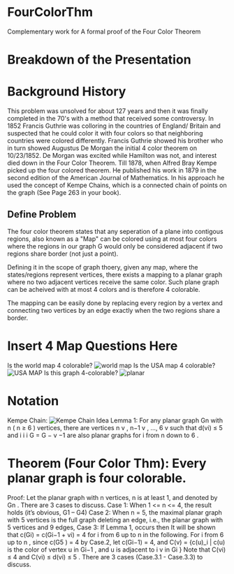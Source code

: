 # FourColorThm
Complementary work for A formal proof of the Four Color Theorem

# Breakdown of the Presentation

# Background History
This problem was unsolved for about 127 years and then it was finally completed in the 70's with a method that received some controversy. In 1852 Francis Guthrie was colloring in the countries of England/ Britain and suspected that he could color it with four colors so that neighboring countries were colored differently. Francis Guthrie showed his brother who in turn showed Augustus De Morgan the initial 4 color theorem on 10/23/1852. De Morgan was excited while Hamilton was not, and interest died down in the Four Color Theorem. Till 1878, when Alfred Bray Kempe picked up the four colored theorem. He published his work in 1879 in the second edition of the American Journal of Mathematics. In his approach he used the concept of Kempe Chains, which is a connected chain of points on the graph (See Page 263 in your book).  

  Define Problem 
  ---
  The four color theorem states that any seperation of a plane into contigous regions, also known as a "Map" can be colored using at most four colors where the regions in our graph G would only be considered adjacent if two regions share border (not just a point).
  
  Defining it in the scope of graph thoery, given any map, where the states/regions represent vertices, there exists a mapping to a planar graph where no two adjacent vertices receive the same color. Such plane graph can be acheived with at most 4 colors and is therefore 4 colorable. 
  
  The mapping can be easily done by replacing every region by a vertex and connecting two vertices by an edge exactly when the two regions share a border. 
  
# Insert 4 Map Questions Here
Is the world map 4 colorable? ![world map](http://www.bestcoloringpagesforkids.com/wp-content/uploads/2014/12/World-Map-Coloring-Pages.gif)
Is the USA map 4 colorable? ![USA MAP](https://www.prepaidreviews.com/blog/wp-content/uploads/2015/09/Blank_US_Map.svg_.png)
Is this graph 4-colorable? ![planar](https://upload.wikimedia.org/wikipedia/commons/thumb/1/18/Poussin_graph_planar.svg/1200px-Poussin_graph_planar.svg.png) 

# Notation
Kempe Chain: ![Kempe Chain Idea](https://image.slidesharecdn.com/fa2c963a-1619-4736-944b-9d3f72fd2b36-150313081557-conversion-gate01/95/sfc-21-638.jpg?cb=1426234785)
Lemma 1: For any planar graph Gn with n ( n ≥ 6 ) vertices, there are vertices n v , n−1 v , …, 6 v such that d(vi) ≤ 5 and i i i G = G − v −1 are also planar graphs for i from n down to 6 . 

# Theorem (Four Color Thm): Every planar graph is four colorable. 
Proof: Let the planar graph with n vertices, n is at least 1, and denoted by Gn . There are 3 cases to discuss.
	Case 1:  When 1 <= n <= 4, the result holds (it’s obvious, G1 – G4)
	Case 2:  When n = 5, the maximal planar graph with 5 vertices is the full graph deleting an edge, i.e., the planar graph with 5 vertices and 9 edges, 
	Case 3:  If Lemma 1, occurs then It will be shown that c(Gi) = c(Gi−1 + vi) = 4 for i
from 6 up to n in the following.
 For i from 6 up to n , since c(G5 ) = 4 by Case.2,
let c(Gi−1) = 4, and 
C(v) = {c(u)_i | c(u) is the color of vertex u
in Gi−1 , and u is adjacent to i v in Gi }
Note that C(vi) ≤ 4 and C(vi) ≤ d(vi) ≤ 5 . There
are 3 cases (Case.3.1 - Case.3.3) to discuss.
